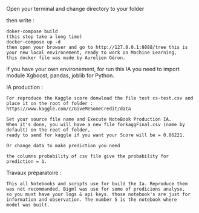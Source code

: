 
Open your terminal and change directory to your folder

then write :

    doker-compose build 
    (this step take a long time)
    docker-compose up -d
    then open your browser and go to http://127.0.0.1:8888/tree this is your new local environement, ready to work on Machine Learning,         this docker file was made by Aurelien Géron.

if you have your own environement, for run this IA you need to import module Xgboost, pandas, joblib for Python. 

IA production : 

    For reproduce the Kaggle score donwload the file test cs-test.csv and place it on the root of folder :
    https://www.kaggle.com/c/GiveMeSomeCredit/data
   
    Set your source file name and Execute NoteBook Production IA.
    When it's done, you will have a new file forkaggFinal.csv (name by default) on the root of folder,
    ready to send for kaggle if you want your Score will be = 0.86221.

    Or change data to make prediction you need

    the columns probability of csv file give the probability for prediction = 1.
    
Travaux préparatoire : 

    This all Notebooks and scripts use for build the Ia. Reproduce them was not recommanded, Bigml was use for some of predicions analyse,
    so you must have your logs & api keys. those notebook's are just for information and observation. The number 5 is the notebook where       model was built.

 

